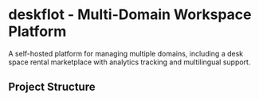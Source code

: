 # deskflot - Multi-Domain Workspace Platform

A self-hosted platform for managing multiple domains, including a desk space rental marketplace with analytics tracking and multilingual support.

## Project Structure 